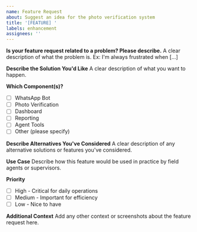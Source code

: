 ```yaml
---
name: Feature Request
about: Suggest an idea for the photo verification system
title: '[FEATURE] '
labels: enhancement
assignees: ''
---
```


**Is your feature request related to a problem? Please describe.**
A clear description of what the problem is. Ex: I'm always frustrated when [...]

**Describe the Solution You'd Like**
A clear description of what you want to happen.

**Which Component(s)?**
- [ ] WhatsApp Bot
- [ ] Photo Verification
- [ ] Dashboard
- [ ] Reporting
- [ ] Agent Tools
- [ ] Other (please specify)

**Describe Alternatives You've Considered**
A clear description of any alternative solutions or features you've considered.

**Use Case**
Describe how this feature would be used in practice by field agents or supervisors.

**Priority**
- [ ] High - Critical for daily operations
- [ ] Medium - Important for efficiency
- [ ] Low - Nice to have

**Additional Context**
Add any other context or screenshots about the feature request here.